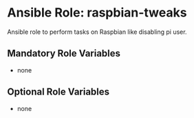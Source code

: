 # Ansible Role: raspbian-tweaks

Ansible role to perform tasks on Raspbian like disabling pi user.

## Mandatory Role Variables

* none
## Optional Role Variables

* none
